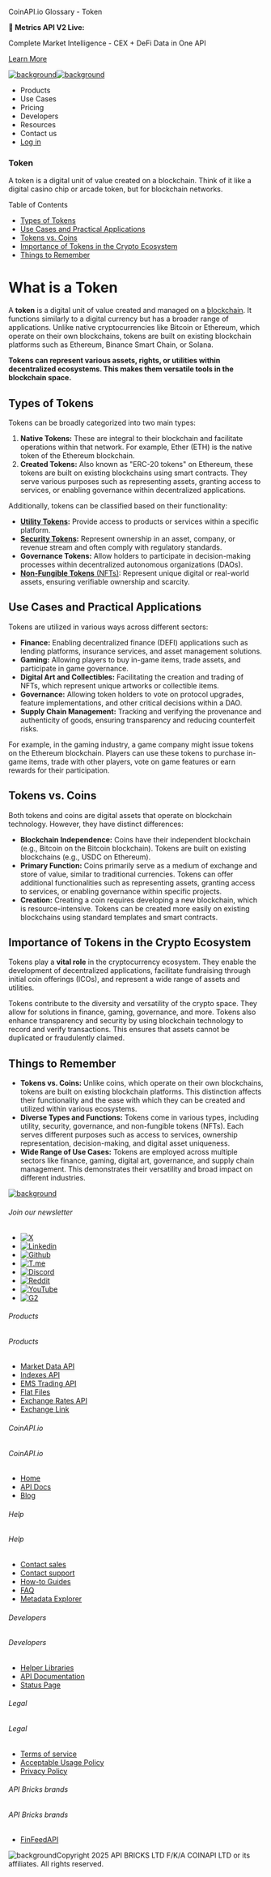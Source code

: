 CoinAPI.io Glossary - Token

**🚀 Metrics API V2 Live:**

Complete Market Intelligence - CEX + DeFi Data in One API

[Learn More](https://www.coinapi.io/blog/metrics-api-v2-trading-volume-analysis-and-on-chain-metrics)

[![background](https://cdn.sanity.io/images/o65xz72l/production/268144c90959611dea3e360f81e4549c3cd03fd0-142x34.svg)![background](https://cdn.sanity.io/images/o65xz72l/production/e0ca0c29b08cb53631d77de4a84246da316d55d2-142x34.svg)](/)

* Products
* Use Cases
* Pricing
* Developers
* Resources
* Contact us
* [Log in](https://console.coinapi.io/)

### Token

A token is a digital unit of value created on a blockchain. Think of it like a digital casino chip or arcade token, but for blockchain networks.

Table of Contents

* [Types of Tokens](#link-bc780ec3bebf)
* [Use Cases and Practical Applications](#link-82b05f2d6f8e)
* [Tokens vs. Coins](#link-3fcace88a29c)
* [Importance of Tokens in the Crypto Ecosystem](#link-528aee713e8a)
* [Things to Remember](#link-d0bac6ac8eee)

What is a Token
===============

A **token** is a digital unit of value created and managed on a [blockchain](https://www.coinapi.io/learn/glossary/blockchain). It functions similarly to a digital currency but has a broader range of applications. Unlike native cryptocurrencies like Bitcoin or Ethereum, which operate on their own blockchains, tokens are built on existing blockchain platforms such as Ethereum, Binance Smart Chain, or Solana.

**Tokens can represent various assets, rights, or utilities within decentralized ecosystems. This makes them versatile tools in the blockchain space.**

Types of Tokens
---------------

Tokens can be broadly categorized into two main types:

1. **Native Tokens:** These are integral to their blockchain and facilitate operations within that network. For example, Ether (ETH) is the native token of the Ethereum blockchain.
2. **Created Tokens:** Also known as "ERC-20 tokens" on Ethereum, these tokens are built on existing blockchains using smart contracts. They serve various purposes such as representing assets, granting access to services, or enabling governance within decentralized applications.

Additionally, tokens can be classified based on their functionality:

* **[Utility Tokens](https://www.coinapi.io/learn/glossary/utility-token):** Provide access to products or services within a specific platform.
* **[Security Tokens](https://www.coinapi.io/learn/glossary/security-token):** Represent ownership in an asset, company, or revenue stream and often comply with regulatory standards.
* **Governance Tokens:** Allow holders to participate in decision-making processes within decentralized autonomous organizations (DAOs).
* [**Non-Fungible Tokens** (NFTs)](https://www.coinapi.io/learn/glossary/non-fungible-token): Represent unique digital or real-world assets, ensuring verifiable ownership and scarcity.

Use Cases and Practical Applications
------------------------------------

Tokens are utilized in various ways across different sectors:

* **Finance:** Enabling decentralized finance (DEFI) applications such as lending platforms, insurance services, and asset management solutions.
* **Gaming:** Allowing players to buy in-game items, trade assets, and participate in game governance.
* **Digital Art and Collectibles:** Facilitating the creation and trading of NFTs, which represent unique artworks or collectible items.
* **Governance:** Allowing token holders to vote on protocol upgrades, feature implementations, and other critical decisions within a DAO.
* **Supply Chain Management:** Tracking and verifying the provenance and authenticity of goods, ensuring transparency and reducing counterfeit risks.

For example, in the gaming industry, a game company might issue tokens on the Ethereum blockchain. Players can use these tokens to purchase in-game items, trade with other players, vote on game features or earn rewards for their participation.

Tokens vs. Coins
----------------

Both tokens and coins are digital assets that operate on blockchain technology. However, they have distinct differences:

* **Blockchain Independence:** Coins have their independent blockchain (e.g., Bitcoin on the Bitcoin blockchain). Tokens are built on existing blockchains (e.g., USDC on Ethereum).
* **Primary Function:** Coins primarily serve as a medium of exchange and store of value, similar to traditional currencies. Tokens can offer additional functionalities such as representing assets, granting access to services, or enabling governance within specific projects.
* **Creation:** Creating a coin requires developing a new blockchain, which is resource-intensive. Tokens can be created more easily on existing blockchains using standard templates and smart contracts.

Importance of Tokens in the Crypto Ecosystem
--------------------------------------------

Tokens play a **vital role** in the cryptocurrency ecosystem. They enable the development of decentralized applications, facilitate fundraising through initial coin offerings (ICOs), and represent a wide range of assets and utilities.

Tokens contribute to the diversity and versatility of the crypto space. They allow for solutions in finance, gaming, governance, and more. Tokens also enhance transparency and security by using blockchain technology to record and verify transactions. This ensures that assets cannot be duplicated or fraudulently claimed.

Things to Remember
------------------

* **Tokens vs. Coins:** Unlike coins, which operate on their own blockchains, tokens are built on existing blockchain platforms. This distinction affects their functionality and the ease with which they can be created and utilized within various ecosystems.
* **Diverse Types and Functions:** Tokens come in various types, including utility, security, governance, and non-fungible tokens (NFTs). Each serves different purposes such as access to services, ownership representation, decision-making, and digital asset uniqueness.
* **Wide Range of Use Cases:** Tokens are employed across multiple sectors like finance, gaming, digital art, governance, and supply chain management. This demonstrates their versatility and broad impact on different industries.

[![background](https://cdn.sanity.io/images/o65xz72l/production/99475f0760777c30125556b2707e1e8f77f2fba0-179x42.svg)](/)

###### Join our newsletter

* [![X](https://cdn.sanity.io/images/o65xz72l/production/89a93ecdd3eaa62f0d2bad091ff6d92a31e9c372-28x28.svg)](https://twitter.com/realcoinapi "X")
* [![Linkedin](https://cdn.sanity.io/images/o65xz72l/production/be666e8656abe83e43c1db9a3ab76d44b9af5cb5-28x28.svg)](https://www.linkedin.com/company/coinapi "Linkedin")
* [![Github](https://cdn.sanity.io/images/o65xz72l/production/80703d2d9baaef7e7f5471a54a720b9383a63aab-28x28.svg)](https://github.com/coinapi/coinapi-sdk "Github")
* [![T.me](https://cdn.sanity.io/images/o65xz72l/production/39be23a1db383ad12c3e9d4bebae9bc77bf59b8b-28x28.svg)](https://t.me/coinapiofficial "T.me")
* [![Discord](https://cdn.sanity.io/images/o65xz72l/production/9862f060f9b89536f18d4e8770a11bfb00c3e3fd-30x28.svg)](https://discord.gg/vgJbjjsVaC "Discord")
* [![Reddit](https://cdn.sanity.io/images/o65xz72l/production/d02e41d1eab87d289f2bc6a390bcd0c7def1b7ac-30x28.svg)](https://www.reddit.com/r/CoinAPI/ "Reddit")
* [![YouTube](https://cdn.sanity.io/images/o65xz72l/production/535425f0f99df8b6173d663721f8941430d637b2-28x28.svg)](https://www.youtube.com/@CoinAPI_Official "YouTube")
* [![G2](/_next/image?url=https%3A%2F%2Fcdn.sanity.io%2Fimages%2Fo65xz72l%2Fproduction%2F4b1d455c2cab4bf625e7cc96a1b74695c0b3c4bc-28x28.png&w=64&q=75)](https://www.g2.com/products/coinapi/reviews "G2")

###### Products

###### Products

* [Market Data API](/products/market-data-api)
* [Indexes API](/products/indexes-api)
* [EMS Trading API](/products/ems-api)
* [Flat Files](/products/flat-files)
* [Exchange Rates API](/products/exchange-rates-api)
* [Exchange Link](https://www.coinapi.io/products/exchange-link)

###### CoinAPI.io

###### CoinAPI.io

* [Home](https://www.coinapi.io/)
* [API Docs](https://docs.coinapi.io/?_gl=1*jgom05*_gcl_au*NTIxNjU3NzExLjE3MzU1OTM0MTE.*_ga*OTI3MDg0NzQ2LjE3MzU1OTM0MDk.*_ga_063767QGZW*MTczODA3Mzc5MC43My4wLjE3MzgwNzM3OTAuNjAuMC4w*_ga_EXCQW96F7R*MTczODA3Mzc5MC4xMjEuMC4xNzM4MDczNzkwLjAuMC4w)
* [Blog](https://www.coinapi.io/blog)

###### Help

###### Help

* [Contact sales](/contact-us)
* [Contact support](https://console.coinapi.io/?link=/support-tickets)
* [How-to Guides](https://docs.coinapi.io/market-data/how-to-guides/?_gl=1*16m3ndl*_gcl_au*NTIxNjU3NzExLjE3MzU1OTM0MTE.*_ga*OTI3MDg0NzQ2LjE3MzU1OTM0MDk.*_ga_063767QGZW*MTczODA3Mzc5MC43My4wLjE3MzgwNzM3OTAuNjAuMC4w*_ga_EXCQW96F7R*MTczODA3Mzc5MC4xMjEuMC4xNzM4MDczNzkwLjAuMC4w)
* [FAQ](https://docs.coinapi.io/general/faq/?_gl=1*dfjpiw*_gcl_au*NTIxNjU3NzExLjE3MzU1OTM0MTE.*_ga*OTI3MDg0NzQ2LjE3MzU1OTM0MDk.*_ga_063767QGZW*MTczODA3Mzc5MC43My4wLjE3MzgwNzM3OTAuNjAuMC4w*_ga_EXCQW96F7R*MTczODA3Mzc5MC4xMjEuMC4xNzM4MDczNzkwLjAuMC4w)
* [Metadata Explorer](https://docs.coinapi.io/market-data/metadata-tables/introduction)

###### Developers

###### Developers

* [Helper Libraries](https://github.com/api-bricks/api-bricks-sdk/)
* [API Documentation](https://docs.coinapi.io/?_gl=1*iuavdb*_gcl_au*NTIxNjU3NzExLjE3MzU1OTM0MTE.*_ga*OTI3MDg0NzQ2LjE3MzU1OTM0MDk.*_ga_063767QGZW*MTczODA3Mzc5MC43My4wLjE3MzgwNzM3OTAuNjAuMC4w*_ga_EXCQW96F7R*MTczODA3Mzc5MC4xMjEuMC4xNzM4MDczNzkwLjAuMC4w)
* [Status Page](https://status.coinapi.io/?_gl=1*1ww1bbe*_gcl_au*NTIxNjU3NzExLjE3MzU1OTM0MTE.*_ga*OTI3MDg0NzQ2LjE3MzU1OTM0MDk.*_ga_063767QGZW*MTczODA3Mzc5MC43My4wLjE3MzgwNzM3OTAuNjAuMC4w*_ga_EXCQW96F7R*MTczODA3Mzc5MC4xMjEuMC4xNzM4MDczNzkwLjAuMC4w)

###### Legal

###### Legal

* [Terms of service](/legal#terms)
* [Acceptable Usage Policy](/legal#aup)
* [Privacy Policy](/legal#policy)

###### API Bricks brands

###### API Bricks brands

* [FinFeedAPI](https://finfeedapi.com/?utm_source=coinapi.io&utm_medium=referral&utm_campaign=footer)

![background](https://cdn.sanity.io/images/o65xz72l/production/5f005fa1cc9dc85c59ae054bb4a4838566b65c4e-25x26.svg)Copyright 2025 API BRICKS LTD F/K/A COINAPI LTD or its affiliates. All rights reserved.